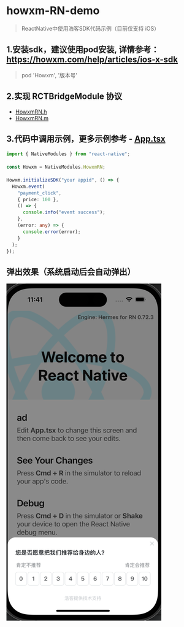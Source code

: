 # howxm-RN-demo

> ReactNative中使用浩客SDK代码示例（目前仅支持 iOS）

## 1.安装sdk，建议使用pod安装, 详情参考：https://howxm.com/help/articles/ios-x-sdk
> pod 'Howxm', '版本号'

## 2.实现 RCTBridgeModule 协议
- [HowxmRN.h](ios/HowxmRN.h)
- [HowxmRN.m](ios/HowxmRN.m)


## 3.代码中调用示例，更多示例参考 - [App.tsx](App.tsx)
```typescript jsx
import { NativeModules } from "react-native";

const Howxm = NativeModules.HowxmRN;

Howxm.initializeSDK("your appid", () => {
  Howxm.event(
    "payment_click",
    { price: 100 },
    () => {
      console.info("event success");
    },
    (error: any) => {
      console.error(error);
    }
  );
});
```

## 弹出效果（系统启动后会自动弹出）
![img.png](img.png)
